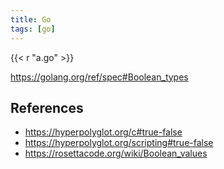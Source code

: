 ```yaml
---
title: Go
tags: [go]
---
```


{{< r "a.go" >}}

<https://golang.org/ref/spec#Boolean_types>

## References

- <https://hyperpolyglot.org/c#true-false>
- <https://hyperpolyglot.org/scripting#true-false>
- <https://rosettacode.org/wiki/Boolean_values>

